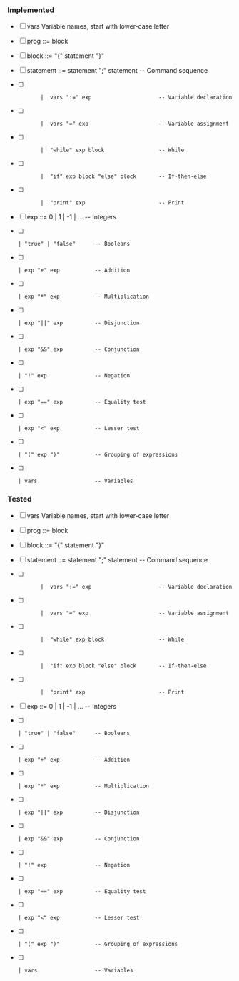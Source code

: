 ### Implemented
- [ ] vars       Variable names, start with lower-case letter

- [ ] prog      ::= block
- [ ] block     ::= "{" statement "}"
- [ ] statement ::=  statement ";" statement           -- Command sequence
- [ ]            |  vars ":=" exp                     -- Variable declaration
- [ ]            |  vars "=" exp                      -- Variable assignment
- [ ]            |  "while" exp block                 -- While
- [ ]            |  "if" exp block "else" block       -- If-then-else
- [ ]            |  "print" exp                       -- Print

- [ ] exp ::= 0 | 1 | -1 | ...     -- Integers
- [ ]     | "true" | "false"      -- Booleans
- [ ]     | exp "+" exp           -- Addition
- [ ]     | exp "*" exp           -- Multiplication
- [ ]     | exp "||" exp          -- Disjunction
- [ ]     | exp "&&" exp          -- Conjunction
- [ ]     | "!" exp               -- Negation
- [ ]     | exp "==" exp          -- Equality test
- [ ]     | exp "<" exp           -- Lesser test
- [ ]     | "(" exp ")"           -- Grouping of expressions
- [ ]     | vars                  -- Variables

### Tested
- [ ] vars       Variable names, start with lower-case letter

- [ ] prog      ::= block
- [ ] block     ::= "{" statement "}"
- [ ] statement ::=  statement ";" statement           -- Command sequence
- [ ]            |  vars ":=" exp                     -- Variable declaration
- [ ]            |  vars "=" exp                      -- Variable assignment
- [ ]            |  "while" exp block                 -- While
- [ ]            |  "if" exp block "else" block       -- If-then-else
- [ ]            |  "print" exp                       -- Print

- [ ] exp ::= 0 | 1 | -1 | ...     -- Integers
- [ ]     | "true" | "false"      -- Booleans
- [ ]     | exp "+" exp           -- Addition
- [ ]     | exp "*" exp           -- Multiplication
- [ ]     | exp "||" exp          -- Disjunction
- [ ]     | exp "&&" exp          -- Conjunction
- [ ]     | "!" exp               -- Negation
- [ ]     | exp "==" exp          -- Equality test
- [ ]     | exp "<" exp           -- Lesser test
- [ ]     | "(" exp ")"           -- Grouping of expressions
- [ ]     | vars                  -- Variables
